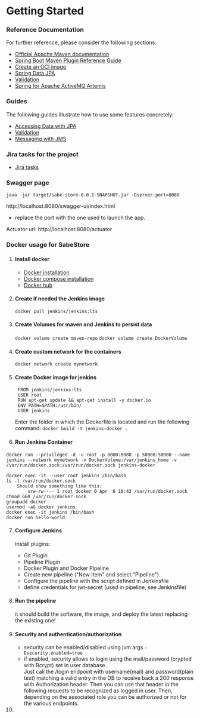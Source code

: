 # Getting Started

### Reference Documentation
For further reference, please consider the following sections:

* [Official Apache Maven documentation](https://maven.apache.org/guides/index.html)
* [Spring Boot Maven Plugin Reference Guide](https://docs.spring.io/spring-boot/docs/3.3.0-SNAPSHOT/maven-plugin/reference/html/)
* [Create an OCI image](https://docs.spring.io/spring-boot/docs/3.3.0-SNAPSHOT/maven-plugin/reference/html/#build-image)
* [Spring Data JPA](https://docs.spring.io/spring-boot/docs/3.3.0-SNAPSHOT/reference/htmlsingle/index.html#data.sql.jpa-and-spring-data)
* [Validation](https://docs.spring.io/spring-boot/docs/3.3.0-SNAPSHOT/reference/htmlsingle/index.html#io.validation)
* [Spring for Apache ActiveMQ Artemis](https://docs.spring.io/spring-boot/docs/3.3.0-SNAPSHOT/reference/htmlsingle/index.html#messaging.jms.artemis)

### Guides
The following guides illustrate how to use some features concretely:

* [Accessing Data with JPA](https://spring.io/guides/gs/accessing-data-jpa/)
* [Validation](https://spring.io/guides/gs/validating-form-input/)
* [Messaging with JMS](https://spring.io/guides/gs/messaging-jms/)

### Jira tasks for the project
* [Jira tasks](https://alessiomora91.atlassian.net/jira/software/projects/AM/boards/1)

### Swagger page
``` 
java -jar target/sabe-store-0.0.1-SNAPSHOT.jar -Dserver.port=8080 
```
http://localhost:8080/swagger-ui/index.html
* replace the port with the one used to launch the app.

Actuator url: http://localhost:8080/actuator

### Docker usage for SabeStore
1. #### Install docker  
    * [Docker installation](https://docs.docker.com/get-docker/)  
    * [Docker compose installation](https://docs.docker.com/compose/install/)
    * [Docker hub](https://hub.docker.com/)
2. #### Create if needed the Jenkins image  
    ``` docker pull jenkins/jenkins:lts ```
3. #### Create Volumes for maven and Jenkins to persist data
    ``` docker volume create maven-repo ```
    ``` docker volume create DockerVolume ```
4. #### Create custom network for the containers
    ``` docker network create mynetwork ```
5. #### Create Docker image for jenkins
   ```
    FROM jenkins/jenkins:lts 
    USER root
    RUN apt-get update && apt-get install -y docker.io
    ENV PATH=$PATH:/usr/bin/
    USER jenkins 
      ```
   Enter the folder in which the Dockerfile is located and run the following command:
   ``` docker build -t jenkins-docker . ```
6.  #### Run Jenkins Container
   ```
   docker run --privileged -d -u root -p 8080:8080 -p 50000:50000 --name jenkins --network mynetwork -v DockerVolume:/var/jenkins_home -v /var/run/docker.sock:/var/run/docker.sock jenkins-docker
   ``` 
   ``` 
   docker exec -it --user root jenkins /bin/bash
   ls -l /var/run/docker.sock
       Should show something like this:
           srw-rw---- 1 root docker 0 Apr  6 10:43 /var/run/docker.sock
   chmod 660 /var/run/docker.sock
   groupadd docker
   usermod -aG docker jenkins
   docker exec -it jenkins /bin/bash
   docker run hello-world
   ```
7. #### Configure Jenkins 
   Install plugins: 
   * Git Plugin
   * Pipeline Plugin
   * Docker Plugin and Docker Pipeline
   * Create new pipeline ("New Item" and select "Pipeline").
   * Configure the pipeline with the script defined in Jenkinsfile
   * define credentials for jwt-secret (used in pipeline, see Jenkinsfile)
8. #### Run the pipeline 
   it should build the software, the image, and deploy the latest replacing the existing one!  

9. #### Security and authentication/authorization
   * security can be enabled/disabled using jvm args  ```-Dsecurity.enabled=true```
   * if enabled, security allows to login using the mail/password (crypted with Bcrypt) set in user database.  
   Just call the /login endpoint with username(mail) and password(plain text) matching a valid entry in the DB to receive back a 200 response with Authorization header.
   Then you can use that header in the following requests to be recognized as logged in user. Then, depending on the associated role you can be authorized or not for the various endpoints.
   
10. 

   

   
